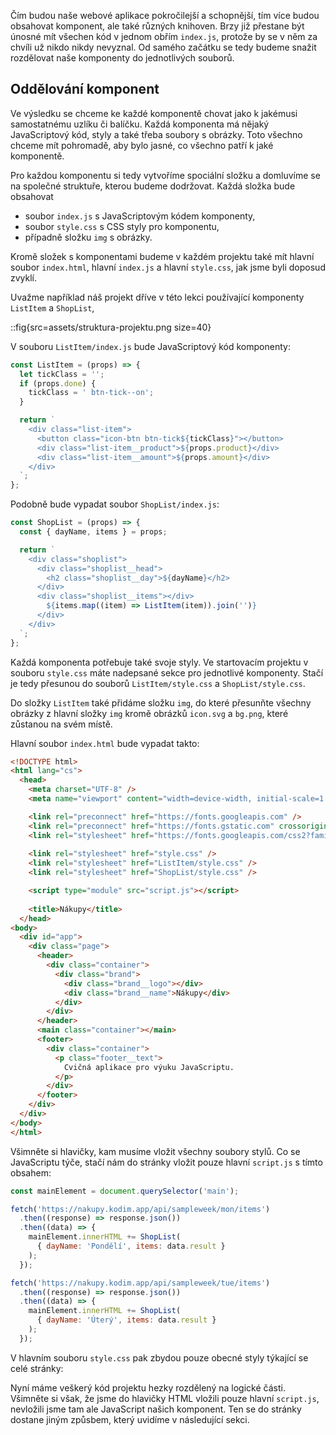 Čím budou naše webové aplikace pokročilejší a schopnější, tím více budou obsahovat komponent, ale také různých knihoven. Brzy již přestane být únosné mít všechen kód v jednom obřím `index.js`, protože by se v něm za chvíli už nikdo nikdy nevyznal. Od samého začátku se tedy budeme snažit rozdělovat naše komponenty do jednotlivých souborů.

## Oddělování komponent

Ve výsledku se chceme ke každé komponentě chovat jako k jakémusi samostatnému uzlíku či balíčku. Každá komponenta má nějaký JavaScriptový kód, styly a také třeba soubory s obrázky. Toto všechno chceme mít pohromadě, aby bylo jasné, co všechno patří k jaké komponentě.

Pro každou komponentu si tedy vytvoříme spociální složku a domluvíme se na společné struktuře, kterou budeme dodržovat. Každá složka bude obsahovat

- soubor `index.js` s JavaScriptovým kódem komponenty,
- soubor `style.css` s CSS styly pro komponentu,
- případně složku `img` s obrázky.

Kromě složek s komponentami budeme v každém projektu také mít hlavní soubor `index.html`, hlavní `index.js` a hlavní `style.css`, jak jsme byli doposud zvyklí.

Uvažme například náš projekt dříve v této lekci používající komponenty `ListItem` a `ShopList`,

::fig{src=assets/struktura-projektu.png size=40}

V souboru `ListItem/index.js` bude JavaScriptový kód komponenty:

```js
const ListItem = (props) => {
  let tickClass = '';
  if (props.done) {
    tickClass = ' btn-tick--on';
  }

  return `
    <div class="list-item">
      <button class="icon-btn btn-tick${tickClass}"></button>
      <div class="list-item__product">${props.product}</div>
      <div class="list-item__amount">${props.amount}</div>
    </div>
  `;
};
```

Podobně bude vypadat soubor `ShopList/index.js`:

```js
const ShopList = (props) => {
  const { dayName, items } = props;

  return `
    <div class="shoplist">
      <div class="shoplist__head">
        <h2 class="shoplist__day">${dayName}</h2>
      </div>
      <div class="shoplist__items"></div>
        ${items.map((item) => ListItem(item)).join('')}
      </div>
    </div>
  `;
};
```

Každá komponenta potřebuje také svoje styly. Ve startovacím projektu v souboru `style.css` máte nadepsané sekce pro jednotlivé komponenty. Stačí je tedy přesunou do souborů `ListItem/style.css` a `ShopList/style.css`.

Do složky `ListItem` také přidáme složku `img`, do které přesunňte všechny obrázky z hlavní složky `img` kromě obrázků `icon.svg` a `bg.png`, které zůstanou na svém místě.

Hlavní soubor `index.html` bude vypadat takto:

```html
<!DOCTYPE html>
<html lang="cs">
  <head>
    <meta charset="UTF-8" />
    <meta name="viewport" content="width=device-width, initial-scale=1.0" />

    <link rel="preconnect" href="https://fonts.googleapis.com" />
    <link rel="preconnect" href="https://fonts.gstatic.com" crossorigin />
    <link rel="stylesheet" href="https://fonts.googleapis.com/css2?family=Roboto:wght@400;900&display=swap" />
    
    <link rel="stylesheet" href="style.css" />
    <link rel="stylesheet" href="ListItem/style.css" />
    <link rel="stylesheet" href="ShopList/style.css" />

    <script type="module" src="script.js"></script>
    
    <title>Nákupy</title>
  </head>
<body>
  <div id="app">
    <div class="page">
      <header>
        <div class="container">
          <div class="brand">
            <div class="brand__logo"></div>
            <div class="brand__name">Nákupy</div>
          </div>
        </div>  
      </header>
      <main class="container"></main>
      <footer>
        <div class="container">
          <p class="footer__text">
            Cvičná aplikace pro výuku JavaScriptu.
          </p>
        </div>  
      </footer>
    </div>
  </div>
</body>
</html>
```

Všimněte si hlavičky, kam musíme vložit všechny soubory stylů. Co se JavaScriptu týče, stačí nám do stránky vložit pouze hlavní `script.js` s tímto obsahem:

```js
const mainElement = document.querySelector('main');

fetch('https://nakupy.kodim.app/api/sampleweek/mon/items')
  .then((response) => response.json())
  .then((data) => {
    mainElement.innerHTML += ShopList(
      { dayName: 'Pondělí', items: data.result }
    );
  });

fetch('https://nakupy.kodim.app/api/sampleweek/tue/items')
  .then((response) => response.json())
  .then((data) => {
    mainElement.innerHTML += ShopList(
      { dayName: 'Úterý', items: data.result }
    );
  });
```

V hlavním souboru `style.css` pak zbydou pouze obecné styly týkající se celé stránky:

Nyní máme veškerý kód projektu hezky rozdělený na logické části. Všimněte si však, že jsme do hlavičky HTML vložili pouze hlavní `script.js`, nevložili jsme tam ale JavaScript našich komponent. Ten se do stránky dostane jiným způsbem, který uvidíme v následující sekci.
